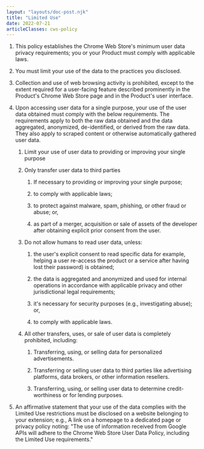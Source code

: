```yaml
---
layout: "layouts/doc-post.njk"
title: "Limited Use"
date: 2022-07-21
articleClasses: cws-policy
---
```


1. This policy establishes the Chrome Web Store's minimum user data privacy requirements; you or
   your Product must comply with applicable laws.

1. You must limit your use of the data to the practices you disclosed.

1. Collection and use of web browsing activity is prohibited, except to the extent required for a
   user-facing feature described prominently in the Product's Chrome Web Store page and in the
   Product's user interface.

1. Upon accessing user data for a single purpose, your use of the user data obtained must comply
   with the below requirements. The requirements apply to both the raw data obtained and the data
   aggregated, anonymized, de-identified, or derived from the raw data. They also apply to scraped
   content or otherwise automatically gathered user data.

    1. Limit your use of user data to providing or improving your single purpose

    1. Only transfer user data to third parties

        1. If necessary to providing or improving your single purpose;

        1. to comply with applicable laws;

        1. to protect against malware, spam, phishing, or other fraud or abuse; or,

        1. as part of a merger, acquisition or sale of assets of the developer after obtaining
           explicit prior consent from the user.

    1. Do not allow humans to read user data, unless:

        1. the user's explicit consent to read specific data for example, helping a user re-access
           the product or a service after having lost their password) is obtained;

        1. the data is aggregated and anonymized and used for internal operations in accordance with
           applicable privacy and other jurisdictional legal requirements;

        1. it's necessary for security purposes (e.g., investigating abuse); or,

        1. to comply with applicable laws.

    1. All other transfers, uses, or sale of user data is completely prohibited, including:

        1. Transferring, using, or selling data for personalized advertisements.

        1. Transferring or selling user data to third parties like advertising platforms, data
           brokers, or other information resellers.

        1. Transferring, using, or selling user data to determine credit-worthiness or for lending purposes.

1. An affirmative statement that your use of the data complies with the Limited Use restrictions
   must be disclosed on a website belonging to your extension; e.g., A link on a homepage to a
   dedicated page or privacy policy noting: "The use of information received from Google APIs will
   adhere to the Chrome Web Store User Data Policy, including the Limited Use requirements."
